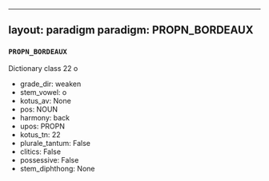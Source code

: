 
---
layout: paradigm
paradigm: PROPN_BORDEAUX
---
### ` PROPN_BORDEAUX `

Dictionary class 22 o
* grade_dir: weaken
* stem_vowel: o
* kotus_av: None
* pos: NOUN
* harmony: back
* upos: PROPN
* kotus_tn: 22
* plurale_tantum: False
* clitics: False
* possessive: False
* stem_diphthong: None
